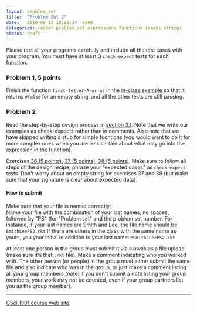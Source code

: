```yaml
---
layout: problem_set
title:  "Problem Set 2"
date:   2019-08-13 10:28:34 -0500
categories: racket problem_set expressions functions images strings
status: draft
---
```


Please test all your programs carefully and include all the test cases
with your program. You must have at least 3 `check-expect` tests for
each function.

### Problem 1, 5 points

Finish the function `first-letter-A-or-a?` in the [in-class
example](../examples/expressions_functions_solution.rkt) so that it
returns `#false` for an empty string, and all the other tests are still
passing.

### Problem 2

Read the step-by-step design process in [section
3.1](https://htdp.org/2019-02-24/part_one.html#%28part._sec~3adesign-func%29).
Note that we write our examples as check-expects rather than in
comments. Also note that we have skipped writing a stub for simple
fucntions (you would want to do it for more complex ones when you are
less certain about what may go into the expression in the function).

Exercises [36 (5
points)](https://htdp.org/2019-02-24/part_one.html#%28counter._%28exercise._design3%29%29),
[37 (5
points)](https://htdp.org/2019-02-24/part_one.html#%28counter._%28exercise._design4%29%29),
[38 (5
points)](https://htdp.org/2019-02-24/part_one.html#%28counter._%28exercise._design5%29%29).
Make sure to follow all steps of the design recipe, phrase your
\"expected cases\" as `check-expect` tests. Don\'t worry about an empty
string for exercises 37 and 38 (but make sure that your signature is
clear about expected data).

#### How to submit

Make sure that your file is named correctly:\
Name your file with the combination of your last names, no spaces,
followed by \"PS\" (for \"Problem set\" and the problem set number. For
instance, if your last names are Smith and Lee, the file name should be
`SmithLeePS2.rkt` If there are others in the class with the same name as
yours, you your initial in addition to your last name:
`MSmithJLeePS2.rkt`

At least one person in the group must submit it via canvas as a file
upload (make sure it\'s that `.rkt` file). Make a comment indicating who
you worked with. The other person (or people) in the group must either
submit the same file and also indicate who was in the group, or just
make a comment listing all your group members (note: if you don\'t
submit a note listing your group members, your work may not be counted,
even if your group partners list you as the group member).

------------------------------------------------------------------------

[CSci 1301 course web site](../index.html).
